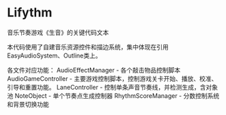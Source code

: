 # Lifythm
音乐节奏游戏《生音》的关键代码文本

本代码使用了自建音乐资源控件和描边系统，集中体现在引用EasyAudioSystem、Outline类上。

各文件对应功能：
AudioEffectManager - 各个敲击物品控制脚本
AudioGameController - 主要游戏控制脚本，控制游戏关卡开始、播放、校准、引导和重置功能。
LaneController - 控制单条声音节奏线，并检测生成，含对象池
NoteObject - 单个节奏点生成控制器
RhythmScoreManager - 分数控制系统和背景切换功能
